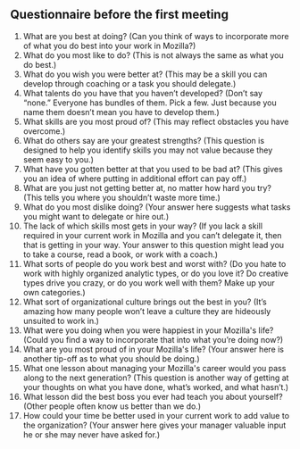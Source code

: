 ## Questionnaire before the first meeting

1. What are you best at doing? (Can you think of ways to incorporate more of what you do best into your work in Mozilla?)
2. What do you most like to do? (This is not always the same as what you do best.)
3. What do you wish you were better at? (This may be a skill you can develop through coaching or a task you should delegate.)
4. What talents do you have that you haven’t developed? (Don’t say “none.” Everyone has bundles of them. Pick a few. Just because you name them doesn’t mean you have to develop them.)
5. What skills are you most proud of? (This may reflect obstacles you have overcome.)
6. What do others say are your greatest strengths? (This question is designed to help you identify skills you may not value because they seem easy to you.)
7. What have you gotten better at that you used to be bad at? (This gives you an idea of where putting in additional effort can pay off.)
8. What are you just not getting better at, no matter how hard you try? (This tells you where you shouldn’t waste more time.)
9. What do you most dislike doing? (Your answer here suggests what tasks you might want to delegate or hire out.)
10. The lack of which skills most gets in your way? (If you lack a skill required in your current work in Mozilla and you can’t delegate it, then that is getting in your way. Your answer to this question might lead you to take a course, read a book, or work with a coach.)
11. What sorts of people do you work best and worst with? (Do you hate to work with highly organized analytic types, or do you love it? Do creative types drive you crazy, or do you work well with them? Make up your own categories.)
12. What sort of organizational culture brings out the best in you? (It’s amazing how many people won’t leave a culture they are hideously unsuited to work in.)
13. What were you doing when you were happiest in your Mozilla's life? (Could you find a way to incorporate that into what you’re doing now?)
16. What are you most proud of in your Mozilla's life? (Your answer here is another tip-off as to what you should be doing.)
17. What one lesson about managing your Mozilla's career would you pass along to the next generation? (This question is another way of getting at your thoughts on what you have done, what’s worked, and what hasn’t.)
19. What lesson did the best boss you ever had teach you about yourself? (Other people often know us better than we do.)
20. How could your time be better used in your current work to add value to the organization? (Your answer here gives your manager valuable input he or she may never have asked for.)
